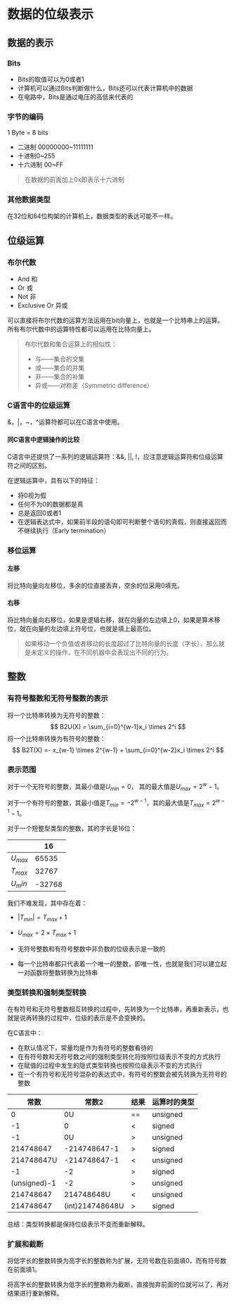 # 数据的位级表示

## 数据的表示

### Bits

- Bits的取值可以为0或者1
- 计算机可以通过Bits判断做什么，Bits还可以代表计算机中的数据
- 在电路中，Bits是通过电压的高低来代表的

### 字节的编码

1 Byte = 8 bits

- 二进制 00000000~11111111
- 十进制0~255
- 十六进制 00~FF

> 在数据的前面加上0x即表示十六进制

### 其他数据类型

在32位和64位构架的计算机上，数据类型的表达可能不一样。

## 位级运算

### 布尔代数

- And 和
- Or 或
- Not 非
- Exclusive Or 异或

可以直接将布尔代数的运算方法运用在bit向量上，也就是一个比特串上的运算。所有布尔代数中的运算特性都可以运用在比特向量上。

> 布尔代数和集合运算上的相似性：
>
> - 与——集合的交集
> - 或——集合的并集
> - 非——集合的补集
> - 异或——对称差（Symmetric difference）

### C语言中的位级运算

&，|，~，^运算符都可以在C语言中使用。

#### 同C语言中逻辑操作的比较

C语言中还提供了一系列的逻辑运算符：&&, ||, !，应注意逻辑运算符和位级运算符之间的区别。

在逻辑运算中，具有以下的特征：

- 将0视为假
- 任何不为0的数据都是真
- 总是返回0或者1
- 在逻辑表达式中，如果前半段的语句即可判断整个语句的真假，则直接返回而不继续执行（Early termination）

### 移位运算

#### 左移

将比特向量向左移位，多余的位直接丢弃，空余的位采用0填充。

#### 右移

将比特向量向右移位，如果是逻辑右移，就在向量的左边填上0，如果是算术移位，就在向量的左边填上符号位，也就是填上最高位。

> 如果移动一个负值或者移动的长度超过了比特向量的长度（字长），那么就是未定义的操作，在不同机器中会表现出不同的行为。

## 整数

### 有符号整数和无符号整数的表示

将一个比特串转换为无符号的整数：
$$
B2U(X) = \sum_{i=0}^{w-1}x_i \times 2^i
$$
将一个比特串转换为有符号的整数：
$$
B2T(X) =- x_{w-1} \times 2^{w-1} + \sum_{i=0}^{w-2}x_i \times 2^i
$$

### 表示范围

对于一个无符号的整数，其最小值是$U_{min} = 0$， 其的最大值是$U_{max} = 2^w - 1$。

对于一个有符号的整数，其最小值是$T_{min} = -2^{w-1}$，其的最大值是$T_{max}=2^{w-1}-1$。

对于一个短整型类型的整数，其的字长是16位：

|           | 16     |
| --------- | ------ |
| $U_{max}$ | 65535  |
| $T_{max}$ | 32767  |
| $U_min$   | -32768 |

我们不难发现，其中存在着：

- $|T_{min}| = T_{max} + 1$
- $U_{max} = 2 \times T_{max} + 1$

- 无符号整数和有符号整数中非负数的位级表示是一致的
- 每一个比特串都只代表着一个唯一的整数，即唯一性，也就是我们可以建立起一对函数将整数转换为比特串

### 类型转换和强制类型转换

在有符号和无符号整数相互转换的过程中，先转换为一个比特串，再重新表示，也就是说再转换的过程中，位级的表示是不会变换的。

在C语言中：

- 在默认情况下，常量均是作为有符号的整数看待的
- 在有符号数和无符号数之间的强制类型转化将按照位级表示不变的方式执行
- 在赋值的过程中发生的隐式类型转换也按照位级表示不变的方式执行
- 在一个有符号和无符号混杂的表达式中，有符号的整数会被先转换为无符号的整数

| 常数         | 常数2           | 结果 | 运算时的类型 |
| ------------ | --------------- | ---- | ------------ |
| 0            | 0U              | ==   | unsigned     |
| -1           | 0               | <    | signed       |
| -1           | 0U              | >    | unsigned     |
| 214748647    | -214748647-1    | >    | signed       |
| 214748647U   | -214748647-1    | <    | unsigned     |
| -1           | -2              | >    | signed       |
| (unsigned)-1 | -2              | >    | unsigned     |
| 214748647    | 214748648U      | <    | unsigned     |
| 214748647    | (int)214748648U | >    | signed       |

总结：类型转换都是保持位级表示不变而重新解释。

### 扩展和截断

将低字长的整数转换为高字长的整数称为扩展，无符号数在前面填0，而有符号数在前面填1。

将高字长的整数转换为低字长的整数称为截断，直接抛弃前面的位就可以了，再对结果进行重新解释。